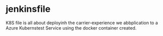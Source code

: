 # jenkinsfile
K8S file is all about deployinh the carrier-experience we abbplication to a Azure Kubernstest Service using the docker container created.
